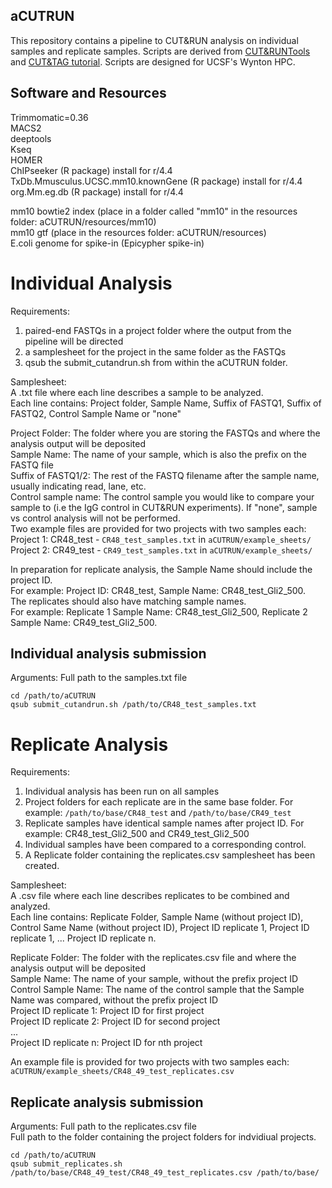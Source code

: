 ## aCUTRUN
This repository contains a pipeline to CUT&RUN analysis on individual samples and replicate samples. Scripts are derived from [CUT&RUNTools](https://genomebiology.biomedcentral.com/articles/10.1186/s13059-019-1802-4) and [CUT&TAG tutorial](https://www.protocols.io/view/cut-amp-tag-data-processing-and-analysis-tutorial-e6nvw93x7gmk/v1). Scripts are designed for UCSF's Wynton HPC.

## Software and Resources
Trimmomatic=0.36\
MACS2\
deeptools\
Kseq\
HOMER\
ChIPseeker (R package) install for r/4.4\
TxDb.Mmusculus.UCSC.mm10.knownGene (R package) install for r/4.4\
org.Mm.eg.db (R package) install for r/4.4

mm10 bowtie2 index (place in a folder called "mm10" in the resources folder: aCUTRUN/resources/mm10)\
mm10 gtf (place in the resources folder: aCUTRUN/resources)\
E.coli genome for spike-in (Epicypher spike-in)

# Individual Analysis
Requirements:
1) paired-end FASTQs in a project folder where the output from the pipeline will be directed
2) a samplesheet for the project in the same folder as the FASTQs
3) qsub the submit_cutandrun.sh from within the aCUTRUN folder.

Samplesheet:\
A .txt file where each line describes a sample to be analyzed.\
Each line contains: Project folder, Sample Name, Suffix of FASTQ1, Suffix of FASTQ2, Control Sample Name or "none"

Project Folder: The folder where you are storing the FASTQs and where the analysis output will be deposited\
Sample Name: The name of your sample, which is also the prefix on the FASTQ file\
Suffix of FASTQ1/2: The rest of the FASTQ filename after the sample name, usually indicating read, lane, etc.\
Control sample name: The control sample you would like to compare your sample to (i.e the IgG control in CUT&RUN experiments). If "none", sample vs control analysis will not be performed.\
Two example files are provided for two projects with two samples each:\
Project 1: CR48_test -  ```CR48_test_samples.txt``` in ```aCUTRUN/example_sheets/```\
Project 2: CR49_test - ```CR49_test_samples.txt``` in ```aCUTRUN/example_sheets/```

In preparation for replicate analysis, the Sample Name should include the project ID.\
For example: Project ID: CR48_test, Sample Name: CR48_test_Gli2_500.\
The replicates should also have matching sample names.\
For example: Replicate 1 Sample Name: CR48_test_Gli2_500, Replicate 2 Sample Name: CR49_test_Gli2_500.

## Individual analysis submission
Arguments: Full path to the samples.txt file

```
cd /path/to/aCUTRUN
qsub submit_cutandrun.sh /path/to/CR48_test_samples.txt
 ```

# Replicate Analysis
Requirements:
1) Individual analysis has been run on all samples
2) Project folders for each replicate are in the same base folder. For example: ```/path/to/base/CR48_test``` and ```/path/to/base/CR49_test```
3) Replicate samples have identical sample names after project ID. For example: CR48_test_Gli2_500 and CR49_test_Gli2_500
4) Individual samples have been compared to a corresponding control.
5) A Replicate folder containing the replicates.csv samplesheet has been created.

Samplesheet:\
A .csv file where each line describes replicates to be combined and analyzed.\
Each line contains: Replicate Folder, Sample Name (without project ID), Control Same Name (without project ID), Project ID replicate 1, Project ID replicate 1, ... Project ID replicate n.
 
Replicate Folder: The folder with the replicates.csv file and where the analysis output will be deposited\
Sample Name: The name of your sample, without the prefix project ID\
Control Sample Name: The name of the control sample that the Sample Name was compared, without the prefix project ID\
Project ID replicate 1: Project ID for first project\
Project ID replicate 2: Project ID for second project\
...\
Project ID replicate n: Project ID for nth project

An example file is provided for two projects with two samples each:\
```aCUTRUN/example_sheets/CR48_49_test_replicates.csv```

## Replicate analysis submission
Arguments: Full path to the replicates.csv file\
Full path to the folder containing the project folders for indvidiual projects.
```
cd /path/to/aCUTRUN
qsub submit_replicates.sh /path/to/base/CR48_49_test/CR48_49_test_replicates.csv /path/to/base/
